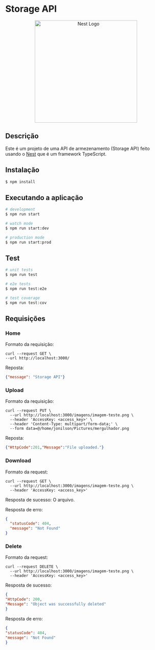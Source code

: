# Storage API

<p align="center">
  <a href="http://nestjs.com/" target="blank"><img src="https://nestjs.com/img/logo_text.svg" width="320" alt="Nest Logo" /></a>
</p>

## Descrição

Este é um projeto de uma API de armezenamento (Storage API) feito usando o 
[Nest](https://github.com/nestjs/nest) que é um framework TypeScript.

## Instalação

```bash
$ npm install
```

## Executando a aplicação

```bash
# development
$ npm run start

# watch mode
$ npm run start:dev

# production mode
$ npm run start:prod
```

## Test

```bash
# unit tests
$ npm run test

# e2e tests
$ npm run test:e2e

# test coverage
$ npm run test:cov
```

## Requisições

### Home
Formato da requisição:
```shell
curl --request GET \
--url http://localhost:3000/
```
Reposta:
```json
{"message": "Storage API"}
```

### Upload
Formato da requisição:

```shell
curl --request PUT \
  --url http://localhost:3000/imagens/imagem-teste.png \
  --header 'AccessKey: <access_key>' \
  --header 'Content-Type: multipart/form-data;' \
  --form data=@/home/jonilson/Pictures/mergulhador.png
```
Reposta:
```json
{"HttpCode":201,"Message":"File uploaded."}
```


### Download

Formato da request:
```shell
curl --request GET \
  --url http://localhost:3000/imagens/imagem-teste.png \
  --header 'AccessKey: <access_key>'
```
Resposta de sucesso: O arquivo.

Resposta de erro:
```json
{
  "statusCode": 404,
  "message": "Not Found"
}
```

### Delete
Formato da request:
```shell
curl --request DELETE \
  --url http://localhost:3000/imagens/imagem-teste.png \
  --header 'AccessKey: <access_key>'
```

Resposta de sucesso:
```json
{
"HttpCode": 200,
"Message": "Object was successfully deleted"
}
```

Resposta de erro:
```json
{
"statusCode": 404,
"message": "Not Found"
}
```